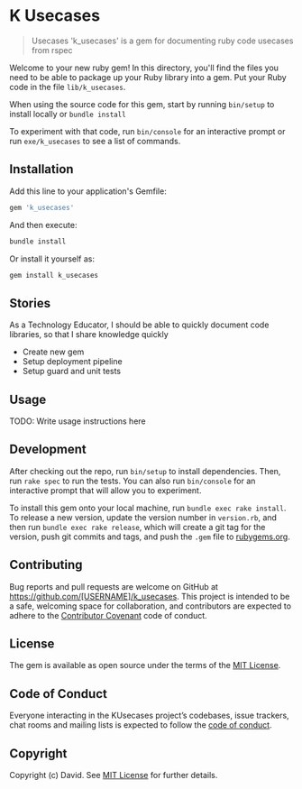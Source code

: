 # K Usecases

> Usecases &#x27;k_usecases&#x27; is a gem for documenting ruby code usecases from rspec

Welcome to your new ruby gem! In this directory, you'll find the files you need to be able to package up your Ruby library into a gem. Put your Ruby code in the file `lib/k_usecases`.

When using the source code for this gem, start by running `bin/setup` to install locally or `bundle install`

To experiment with that code, run `bin/console` for an interactive prompt or run `exe/k_usecases` to see a list of commands.

## Installation

Add this line to your application's Gemfile:

```ruby
gem 'k_usecases'
```

And then execute:

```bash
bundle install
```

Or install it yourself as:

```bash
gem install k_usecases
```

## Stories


As a Technology Educator, I should be able to quickly document code libraries, so that I share knowledge quickly

- Create new gem
- Setup deployment pipeline
- Setup guard and unit tests


## Usage

TODO: Write usage instructions here

## Development

After checking out the repo, run `bin/setup` to install dependencies. Then, run `rake spec` to run the tests. You can also run `bin/console` for an interactive prompt that will allow you to experiment.

To install this gem onto your local machine, run `bundle exec rake install`. To release a new version, update the version number in `version.rb`, and then run `bundle exec rake release`, which will create a git tag for the version, push git commits and tags, and push the `.gem` file to [rubygems.org](https://rubygems.org).

## Contributing

Bug reports and pull requests are welcome on GitHub at https://github.com/[USERNAME]/k_usecases. This project is intended to be a safe, welcoming space for collaboration, and contributors are expected to adhere to the [Contributor Covenant](http://contributor-covenant.org) code of conduct.

## License

The gem is available as open source under the terms of the [MIT License](https://opensource.org/licenses/MIT).

## Code of Conduct

Everyone interacting in the KUsecases project’s codebases, issue trackers, chat rooms and mailing lists is expected to follow the [code of conduct](https://github.com/[USERNAME]/k_usecases/blob/master/CODE_OF_CONDUCT.md).

## Copyright

Copyright (c) David. See [MIT License](LICENSE.txt) for further details.
